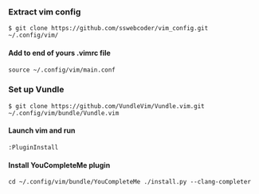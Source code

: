 ### Extract vim config

`$ git clone https://github.com/sswebcoder/vim_config.git ~/.config/vim/`

#### Add to end of yours .vimrc file

`source ~/.config/vim/main.conf`


### Set up Vundle

`$ git clone https://github.com/VundleVim/Vundle.vim.git ~/.config/vim/bundle/Vundle.vim`

#### Launch vim and run 

`:PluginInstall`

#### Install YouCompleteMe plugin

`cd ~/.config/vim/bundle/YouCompleteMe
./install.py --clang-completer`
